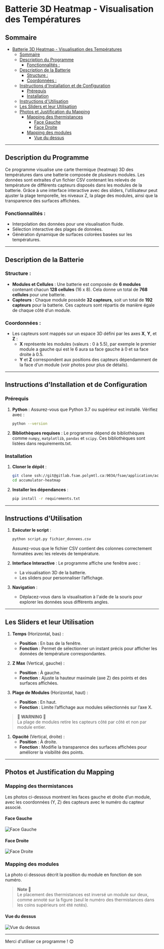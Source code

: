 # Batterie 3D Heatmap - Visualisation des Températures

## Sommaire
- [Batterie 3D Heatmap - Visualisation des Températures](#batterie-3d-heatmap---visualisation-des-températures)
  - [Sommaire](#sommaire)
  - [Description du Programme](#description-du-programme)
    - [Fonctionnalités :](#fonctionnalités-)
  - [Description de la Batterie](#description-de-la-batterie)
    - [Structure :](#structure-)
    - [Coordonnées :](#coordonnées-)
  - [Instructions d'Installation et de Configuration](#instructions-dinstallation-et-de-configuration)
    - [Prérequis](#prérequis)
    - [Installation](#installation)
  - [Instructions d'Utilisation](#instructions-dutilisation)
  - [Les Sliders et leur Utilisation](#les-sliders-et-leur-utilisation)
  - [Photos et Justification du Mapping](#photos-et-justification-du-mapping)
    - [Mapping des thermistances](#mapping-des-thermistances)
      - [Face Gauche](#face-gauche)
      - [Face Droite](#face-droite)
    - [Mapping des modules](#mapping-des-modules)
      - [Vue du dessus](#vue-du-dessus)

---

## Description du Programme

Ce programme visualise une carte thermique (heatmap) 3D des températures dans une batterie composée de plusieurs modules. Les données sont extraites d'un fichier CSV contenant les relevés de température de différents capteurs disposés dans les modules de la batterie. Grâce à une interface interactive avec des sliders, l'utilisateur peut ajuster la plage temporelle, les niveaux Z, la plage des modules, ainsi que la transparence des surfaces affichées. 

### Fonctionnalités :
- Interpolation des données pour une visualisation fluide.
- Sélection interactive des plages de données.
- Génération dynamique de surfaces colorées basées sur les températures.

---

## Description de la Batterie

### Structure :
- **Modules et Cellules** : Une batterie est composée de **6 modules** contenant chacun **128 cellules** (16 x 8). Cela donne un total de **768 cellules** pour une batterie.
- **Capteurs** : Chaque module possède **32 capteurs**, soit un total de **192 capteurs** pour la batterie. Ces capteurs sont répartis de manière égale de chaque côté d’un module.

### Coordonnées :
- Les capteurs sont mappés sur un espace 3D défini par les axes **X**, **Y**, et **Z** :
  - **X** représente les modules (valeurs : 0 à 5.5), par exemple le premier module a gauche qui est le 6  aura sa face gauche à 0 et sa face droite à 0.5.
  - **Y** et **Z** correspondent aux positions des capteurs dépendamment de la face d'un module (voir photos pour plus de détails).
---

## Instructions d'Installation et de Configuration

### Prérequis
1. **Python** : Assurez-vous que Python 3.7 ou supérieur est installé. Vérifiez avec :
   ```bash
   python --version
   ```
2.	**Bibliothèques requises** : Le programme dépend de bibliothèques comme `numpy`, `matplotlib`, `pandas` et `scipy`. Ces bibliothèques sont listées dans requirements.txt.

### Installation
1.	**Cloner le dépôt** :
      ```bash
      git clone ssh://git@gitlab.fsae.polymtl.ca:9034/fsae/application/accumulator-heatmap.git
      cd accumulator-heatmap
      ```
2.	**Installer les dépendances** :
      ```bash
      pip install -r requirements.txt
      ```
---

## Instructions d'Utilisation

1. **Exécuter le script** : 
   ```bash
   python script.py fichier_donnees.csv
   ```
   Assurez-vous que le fichier CSV contient des colonnes correctement formatées avec les relevés de température.

2. **Interface Interactive** : Le programme affiche une fenêtre avec :
   - La visualisation 3D de la batterie.
   - Les sliders pour personnaliser l’affichage.

3. **Navigation** :
   - Déplacez-vous dans la visualisation à l'aide de la souris pour explorer les données sous différents angles.

---

## Les Sliders et leur Utilisation

1. **Temps** (Horizontal, bas) :
   - **Position** : En bas de la fenêtre.
   - **Fonction** : Permet de sélectionner un instant précis pour afficher les données de température correspondantes.

2. **Z Max** (Vertical, gauche) :
   - **Position** : À gauche.
   - **Fonction** : Ajuste la hauteur maximale (axe Z) des points et des surfaces affichées.

3. **Plage de Modules** (Horizontal, haut) :
   - **Position** : En haut.
   - **Fonction** : Limite l’affichage aux modules sélectionnés sur l’axe X.
> **🚨 WARNING 🚨**  
> La plage de modules retire les capteurs côté par côté et non par module entier.

1. **Opacité** (Vertical, droite) :
   - **Position** : À droite.
   - **Fonction** : Modifie la transparence des surfaces affichées pour améliorer la visibilité des points.

---

## Photos et Justification du Mapping

### Mapping des thermistances
Les photos ci-dessous montrent les faces gauche et droite d’un module, avec les coordonnées (Y, Z) des capteurs avec le numéro du capteur associé.

#### Face Gauche
![Face Gauche](images/left.png)

#### Face Droite
![Face Droite](images/right.png)

### Mapping des modules
La photo ci dessous décrit la position du module en fonction de son numéro.
> **Note 📒**  
> Le placement des thermistances est inversé un module sur deux, comme annoté sur la figure (seul le numéro des thermistances dans les coins supérieurs ont été notés).
#### Vue du dessus
![Vue du dessus](images/top.png)

---

Merci d'utiliser ce programme ! 😊